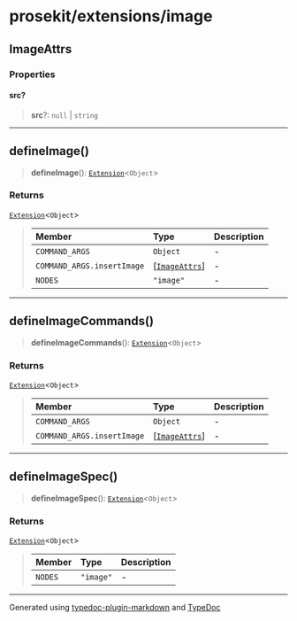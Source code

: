 # prosekit/extensions/image

<a id="ImageAttrs" name="ImageAttrs"></a>

## ImageAttrs

### Properties

<a id="src" name="src"></a>

#### src?

> **src**?: `null` \| `string`

***

<a id="defineImage" name="defineImage"></a>

## defineImage()

> **defineImage**(): [`Extension`](../core.md#ExtensionT)\<`Object`\>

### Returns

[`Extension`](../core.md#ExtensionT)\<`Object`\>

> | Member | Type | Description |
> | :------ | :------ | :------ |
> | `COMMAND_ARGS` | `Object` | - |
> | `COMMAND_ARGS.insertImage` | [[`ImageAttrs`](image.md#ImageAttrs)] | - |
> | `NODES` | `"image"` | - |
>

***

<a id="defineImageCommands" name="defineImageCommands"></a>

## defineImageCommands()

> **defineImageCommands**(): [`Extension`](../core.md#ExtensionT)\<`Object`\>

### Returns

[`Extension`](../core.md#ExtensionT)\<`Object`\>

> | Member | Type | Description |
> | :------ | :------ | :------ |
> | `COMMAND_ARGS` | `Object` | - |
> | `COMMAND_ARGS.insertImage` | [[`ImageAttrs`](image.md#ImageAttrs)] | - |
>

***

<a id="defineImageSpec" name="defineImageSpec"></a>

## defineImageSpec()

> **defineImageSpec**(): [`Extension`](../core.md#ExtensionT)\<`Object`\>

### Returns

[`Extension`](../core.md#ExtensionT)\<`Object`\>

> | Member | Type | Description |
> | :------ | :------ | :------ |
> | `NODES` | `"image"` | - |
>

***

Generated using [typedoc-plugin-markdown](https://www.npmjs.com/package/typedoc-plugin-markdown) and [TypeDoc](https://typedoc.org/)
